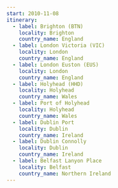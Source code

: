 ```yaml
---
start: 2010-11-08
itinerary:
  - label: Brighton (BTN)
    locality: Brighton
    country_name: England
  - label: London Victoria (VIC)
    locality: London
    country_name: England
  - label: London Euston (EUS)
    locality: London
    country_name: England
  - label: Holyhead (HHD)
    locality: Holyhead
    country_name: Wales
  - label: Port of Holyhead
    locality: Holyhead
    country_name: Wales
  - label: Dublin Port
    locality: Dublin
    country_name: Ireland
  - label: Dublin Connolly
    locality: Dublin
    country_name: Ireland
  - label: Belfast Lanyon Place
    locality: Belfast
    country_name: Northern Ireland
---
```

